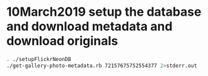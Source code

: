 # 10March2019 setup the database and download metadata and download originals

```bash
. ./setupFlickrNeonDB
./get-gallery-photo-metadata.rb 72157675752554377 2>stderr.out
```

